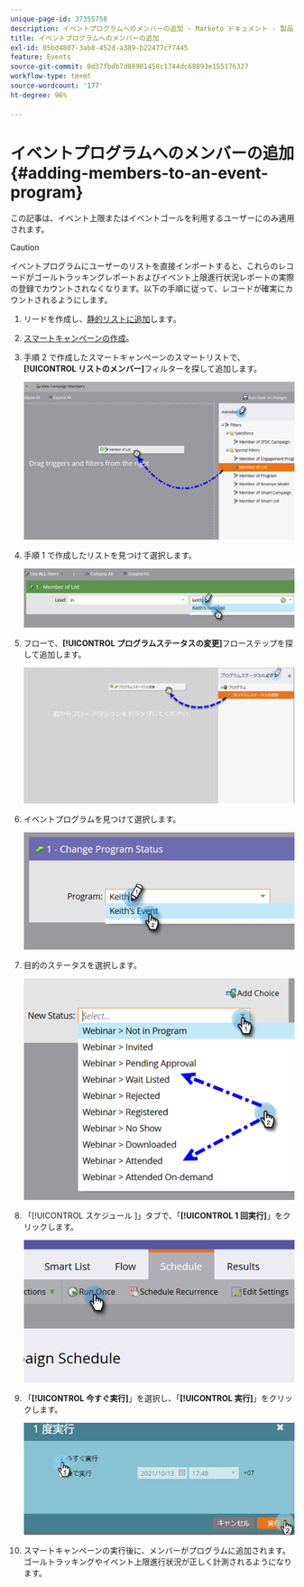 ```yaml
---
unique-page-id: 37355758
description: イベントプログラムへのメンバーの追加 - Marketo ドキュメント - 製品ドキュメント
title: イベントプログラムへのメンバーの追加
exl-id: 05bd4807-3ab8-452d-a389-b22477cf7445
feature: Events
source-git-commit: 0d37fbdb7d08901458c1744dc68893e155176327
workflow-type: tm+mt
source-wordcount: '177'
ht-degree: 96%

---
```


# イベントプログラムへのメンバーの追加 {#adding-members-to-an-event-program}

この記事は、イベント上限またはイベントゴールを利用するユーザーにのみ適用されます。

>[!CAUTION]
>
>イベントプログラムにユーザーのリストを直接インポートすると、これらのレコードがゴールトラッキングレポートおよびイベント上限進行状況レポートの実際の登録でカウントされなくなります。以下の手順に従って、レコードが確実にカウントされるようにします。

1. リードを作成し、[静的リストに追加](/help/marketo/product-docs/core-marketo-concepts/smart-lists-and-static-lists/static-lists/create-a-static-list.md)します。

1. [スマートキャンペーンの作成](/help/marketo/product-docs/core-marketo-concepts/smart-campaigns/creating-a-smart-campaign/create-a-new-smart-campaign.md)。

1. 手順 2 で作成したスマートキャンペーンのスマートリストで、**[!UICONTROL リストのメンバー]**&#x200B;フィルターを探して追加します。

   ![](assets/three.png)

1. 手順 1 で作成したリストを見つけて選択します。

   ![](assets/four.png)

1. フローで、**[!UICONTROL プログラムステータスの変更]**&#x200B;フローステップを探して追加します。

   ![](assets/five.png)

1. イベントプログラムを見つけて選択します。

   ![](assets/six.png)

1. 目的のステータスを選択します。

   ![](assets/seven.png)

1. 「[!UICONTROL  スケジュール ]」タブで、「**[!UICONTROL 1 回実行]**」をクリックします。

   ![](assets/eight.png)

1. 「**[!UICONTROL 今すぐ実行]**」を選択し、「**[!UICONTROL 実行]**」をクリックします。

   ![](assets/nine.png)

1. スマートキャンペーンの実行後に、メンバーがプログラムに追加されます。ゴールトラッキングやイベント上限進行状況が正しく計測されるようになります。
